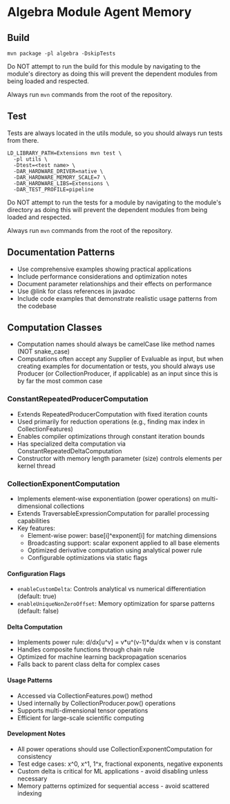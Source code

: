 # Algebra Module Agent Memory

## Build

```shell
mvn package -pl algebra -DskipTests
```

Do NOT attempt to run the build for this module by navigating to the
module's directory as doing this will prevent the dependent modules
from being loaded and respected.

Always run `mvn` commands from the root of the repository.

## Test

Tests are always located in the utils module, so you should always run tests from there.

```shell
LD_LIBRARY_PATH=Extensions mvn test \
  -pl utils \
  -Dtest=<test name> \
  -DAR_HARDWARE_DRIVER=native \
  -DAR_HARDWARE_MEMORY_SCALE=7 \
  -DAR_HARDWARE_LIBS=Extensions \
  -DAR_TEST_PROFILE=pipeline
```

Do NOT attempt to run the tests for a module by navigating to the
module's directory as doing this will prevent the dependent modules
from being loaded and respected.

Always run `mvn` commands from the root of the repository.

## Documentation Patterns
- Use comprehensive examples showing practical applications
- Include performance considerations and optimization notes
- Document parameter relationships and their effects on performance
- Use @link for class references in javadoc
- Include code examples that demonstrate realistic usage patterns from the codebase


## Computation Classes

- Computation names should always be camelCase like method names (NOT snake_case)
- Computations often accept any Supplier of Evaluable as input, but when creating
  examples for documentation or tests, you should always use Producer (or
  CollectionProducer, if applicable) as an input since this is by far the most
  common case

### ConstantRepeatedProducerComputation
- Extends RepeatedProducerComputation with fixed iteration counts
- Used primarily for reduction operations (e.g., finding max index in CollectionFeatures)
- Enables compiler optimizations through constant iteration bounds
- Has specialized delta computation via ConstantRepeatedDeltaComputation
- Constructor with memory length parameter (size) controls elements per kernel thread

### CollectionExponentComputation
- Implements element-wise exponentiation (power operations) on multi-dimensional collections
- Extends TraversableExpressionComputation for parallel processing capabilities
- Key features:
  - Element-wise power: base[i]^exponent[i] for matching dimensions
  - Broadcasting support: scalar exponent applied to all base elements
  - Optimized derivative computation using analytical power rule
  - Configurable optimizations via static flags

#### Configuration Flags
- `enableCustomDelta`: Controls analytical vs numerical differentiation (default: true)
- `enableUniqueNonZeroOffset`: Memory optimization for sparse patterns (default: false)

#### Delta Computation
- Implements power rule: d/dx[u^v] = v*u^(v-1)*du/dx when v is constant
- Handles composite functions through chain rule
- Optimized for machine learning backpropagation scenarios
- Falls back to parent class delta for complex cases

#### Usage Patterns
- Accessed via CollectionFeatures.pow() method
- Used internally by CollectionProducer.pow() operations
- Supports multi-dimensional tensor operations
- Efficient for large-scale scientific computing

#### Development Notes
- All power operations should use CollectionExponentComputation for consistency
- Test edge cases: x^0, x^1, 1^x, fractional exponents, negative exponents
- Custom delta is critical for ML applications - avoid disabling unless necessary
- Memory patterns optimized for sequential access - avoid scattered indexing
